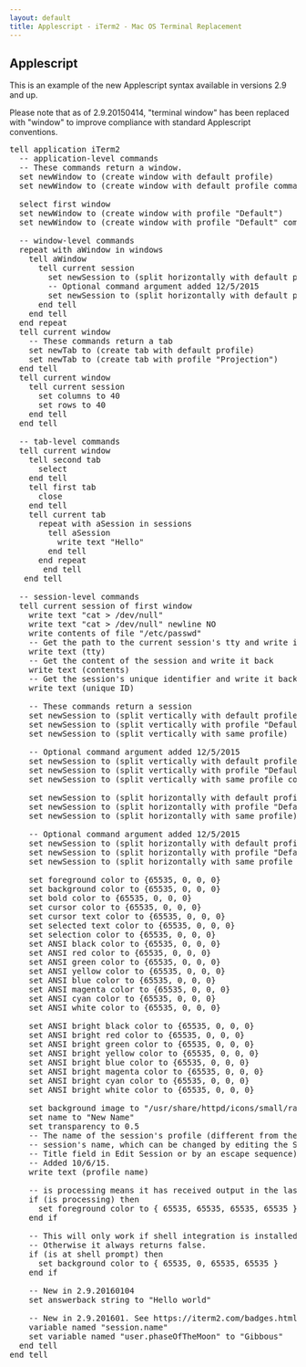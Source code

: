 ```yaml
---
layout: default
title: Applescript - iTerm2 - Mac OS Terminal Replacement
---
```


## Applescript

This is an example of the new Applescript syntax available in versions 2.9 and up.

Please note that as of 2.9.20150414, "terminal window" has been replaced with "window" to improve compliance with standard Applescript conventions.

<pre>
tell application iTerm2
  -- application-level commands
  -- These commands return a window.
  set newWindow to (create window with default profile)
  set newWindow to (create window with default profile command "ls -l -R /")

  select first window
  set newWindow to (create window with profile "Default")
  set newWindow to (create window with profile "Default" command "ls -l -R /")

  -- window-level commands
  repeat with aWindow in windows
    tell aWindow
      tell current session
        set newSession to (split horizontally with default profile)
        -- Optional command argument added 12/5/2015
        set newSession to (split horizontally with default profile command "ssh example.com")
      end tell
    end tell
  end repeat
  tell current window
    -- These commands return a tab
    set newTab to (create tab with default profile)
    set newTab to (create tab with profile "Projection")
  end tell
  tell current window
    tell current session
      set columns to 40
      set rows to 40
    end tell
  end tell

  -- tab-level commands
  tell current window
    tell second tab
      select
    end tell
    tell first tab
      close
    end tell
    tell current tab
      repeat with aSession in sessions
        tell aSession
          write text "Hello"
        end tell
      end repeat
       end tell
   end tell

  -- session-level commands
  tell current session of first window
    write text "cat > /dev/null"
    write text "cat > /dev/null" newline NO
    write contents of file "/etc/passwd"
    -- Get the path to the current session's tty and write it
    write text (tty)
    -- Get the content of the session and write it back
    write text (contents)
    -- Get the session's unique identifier and write it back
    write text (unique ID)

    -- These commands return a session
    set newSession to (split vertically with default profile)
    set newSession to (split vertically with profile "Default")
    set newSession to (split vertically with same profile)
    
    -- Optional command argument added 12/5/2015
    set newSession to (split vertically with default profile command "ssh example.com")
    set newSession to (split vertically with profile "Default" command "ssh example.com")
    set newSession to (split vertically with same profile command "ssh example.com")

    set newSession to (split horizontally with default profile)
    set newSession to (split horizontally with profile "Default")
    set newSession to (split horizontally with same profile)

    -- Optional command argument added 12/5/2015
    set newSession to (split horizontally with default profile command "ssh example.com")
    set newSession to (split horizontally with profile "Default" command "ssh example.com")
    set newSession to (split horizontally with same profile command "ssh example.com")

    set foreground color to {65535, 0, 0, 0}
    set background color to {65535, 0, 0, 0}
    set bold color to {65535, 0, 0, 0}
    set cursor color to {65535, 0, 0, 0}
    set cursor text color to {65535, 0, 0, 0}
    set selected text color to {65535, 0, 0, 0}
    set selection color to {65535, 0, 0, 0}
    set ANSI black color to {65535, 0, 0, 0}
    set ANSI red color to {65535, 0, 0, 0}
    set ANSI green color to {65535, 0, 0, 0}
    set ANSI yellow color to {65535, 0, 0, 0}
    set ANSI blue color to {65535, 0, 0, 0}
    set ANSI magenta color to {65535, 0, 0, 0}
    set ANSI cyan color to {65535, 0, 0, 0}
    set ANSI white color to {65535, 0, 0, 0}

    set ANSI bright black color to {65535, 0, 0, 0}
    set ANSI bright red color to {65535, 0, 0, 0}
    set ANSI bright green color to {65535, 0, 0, 0}
    set ANSI bright yellow color to {65535, 0, 0, 0}
    set ANSI bright blue color to {65535, 0, 0, 0}
    set ANSI bright magenta color to {65535, 0, 0, 0}
    set ANSI bright cyan color to {65535, 0, 0, 0}
    set ANSI bright white color to {65535, 0, 0, 0}

    set background image to "/usr/share/httpd/icons/small/rainbow.png"
    set name to "New Name"
    set transparency to 0.5
    -- The name of the session's profile (different from the
    -- session's name, which can be changed by editing the Session
    -- Title field in Edit Session or by an escape sequence).
    -- Added 10/6/15.
    write text (profile name)

    -- is processing means it has received output in the last two seconds.
    if (is processing) then
      set foreground color to { 65535, 65535, 65535, 65535 }
    end if

    -- This will only work if shell integration is installed.
    -- Otherwise it always returns false.
    if (is at shell prompt) then
      set background color to { 65535, 0, 65535, 65535 }
    end if

    -- New in 2.9.20160104
    set answerback string to "Hello world"

    -- New in 2.9.201601. See https://iterm2.com/badges.html for more on variables.
    variable named "session.name"
    set variable named "user.phaseOfTheMoon" to "Gibbous"
  end tell
end tell

</pre>

